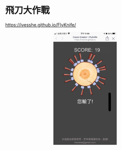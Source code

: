 # 飛刀大作戰
https://ivesshe.github.io/FlyKnife/
<center class="half">
    <img src="https://github.com/IvesShe/CocosCreatorDemo/blob/master/image/S__38633483.jpg?raw=true" width="200"/>
</center>
